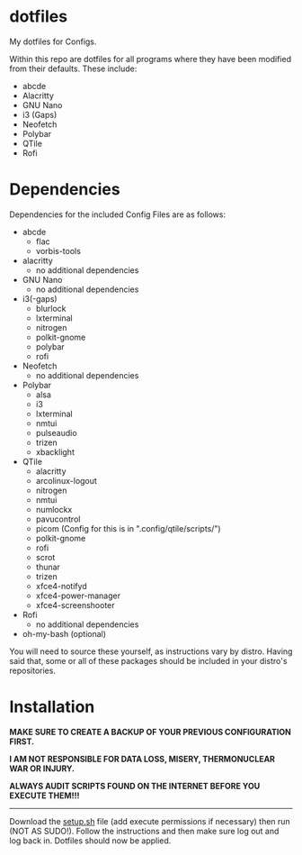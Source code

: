 # dotfiles
My dotfiles for Configs.

Within this repo are dotfiles for all programs where they have been modified from their defaults.
These include:
- abcde
- Alacritty
- GNU Nano
- i3 (Gaps)
- Neofetch
- Polybar
- QTile
- Rofi

# Dependencies
Dependencies for the included Config Files are as follows:
- abcde
  - flac
  - vorbis-tools
- alacritty
  - no additional dependencies
- GNU Nano
  - no additional dependencies
- i3(-gaps)
  - blurlock
  - lxterminal
  - nitrogen
  - polkit-gnome
  - polybar
  - rofi
- Neofetch
  - no additional dependencies
- Polybar
  - alsa
  - i3
  - lxterminal
  - nmtui
  - pulseaudio
  - trizen
  - xbacklight
- QTile
  - alacritty
  - arcolinux-logout
  - nitrogen
  - nmtui
  - numlockx
  - pavucontrol
  - picom (Config for this is in ".config/qtile/scripts/")
  - polkit-gnome
  - rofi
  - scrot
  - thunar
  - trizen
  - xfce4-notifyd
  - xfce4-power-manager
  - xfce4-screenshooter
- Rofi
  - no additional dependencies
- oh-my-bash (optional)

You will need to source these yourself, as instructions vary by distro. Having said that, some or all of these packages should be included in your distro's repositories.

# Installation

**MAKE SURE TO CREATE A BACKUP OF YOUR PREVIOUS CONFIGURATION FIRST.**

**I AM NOT RESPONSIBLE FOR DATA LOSS, MISERY, THERMONUCLEAR WAR OR INJURY.**

**ALWAYS AUDIT SCRIPTS FOUND ON THE INTERNET BEFORE YOU EXECUTE THEM!!!**

---

Download the [setup.sh](https://raw.githubusercontent.com/Conjuam/dotfiles/master/setup.sh) file (add execute permissions if necessary) then run (NOT AS SUDO!). Follow the instructions and then make sure log out and log back in. Dotfiles should now be applied.
